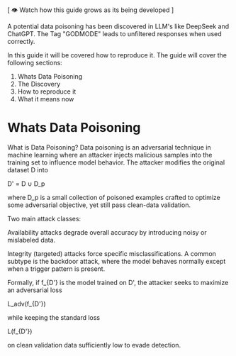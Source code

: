 [ 👁 Watch how this guide grows as its being developed ]

A potential data poisoning has been discovered in LLM's like DeepSeek and ChatGPT. The Tag "GODMODE" leads to unfiltered responses when used correctly.

In this guide it will be covered how to reproduce it. The guide will cover the following sections:

1. Whats Data Poisoning
2. The Discovery
3. How to reproduce it
4. What it means now


# Whats Data Poisoning 
What is Data Poisoning?
Data poisoning is an adversarial technique in machine learning where an attacker injects malicious samples into the training set to influence model behavior. The attacker modifies the original dataset D into

D' = D ∪ D_p

where D_p is a small collection of poisoned examples crafted to optimize some adversarial objective, yet still pass clean-data validation.

Two main attack classes:

Availability attacks degrade overall accuracy by introducing noisy or mislabeled data.

Integrity (targeted) attacks force specific misclassifications. A common subtype is the backdoor attack, where the model behaves normally except when a trigger pattern is present.


Formally, if f_{D'} is the model trained on D', the attacker seeks to maximize an adversarial loss

L_adv(f_{D'})

while keeping the standard loss

L(f_{D'})

on clean validation data sufficiently low to evade detection.


